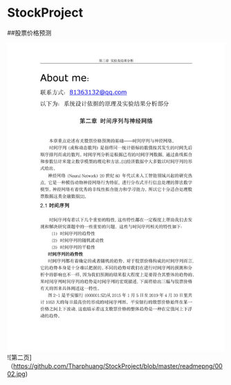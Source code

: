 # StockProject
##股票价格预测

![第一页](https://github.com/Tharphuang/StockProject/blob/master/readmepng/0001.jpg)
![第二页]（https://github.com/Tharphuang/StockProject/blob/master/readmepng/0002.jpg)
